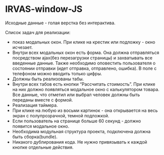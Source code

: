 # IRVAS-window-JS

Исходные данные - голая верстка  без интерактива.

Список задач для реализации:
- показ модальных окон. При клике на крестик или подложку - окно исчезает.
- Внутри всех модальных окон есть форма. 
  Она должна отправляться посредством ajax(без перезагрузки страницы) и
  захватывать все введенные данные. Также необходимо оповестить пользователя о состоянии отправки 
  (идет отправка, отправлено, ошибка). В поле с телефоном можно вводить только цифры.
- Должны быть реализованы табы.
- Внутри всех табов есть кнопки “Рассчитать стоимость”.
  При клике на них должно появляться модальное окно с калькулятором товара.
  Все данные, что отметил или выбрал человек должны быть переданы вместе с формой.
- Реализация таймера.
- При клике на любую из восьми картинок - она открывается на весь экран с полупрозрачной, темной подложкой.
- Если пользователь на странице больше 60 секунд - должно появится модальное окно.
- Необходима модульная структура проекта, подключена должна быть сборка(bundle).
- Никакого дублирования кода. Не нужно привязывать к каждой кнопке отдельные действия.
